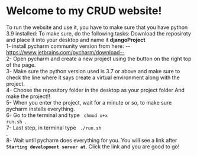 # Welcome to my CRUD website! 
To run the website and use it, you have to make sure that you have python 3.9 installed:
To make sure, do the following tasks:
Download the reposiroty and place it into your desktop and name it <b>djangoProject</b> <br>
1- install pycharm community version from here: --https://www.jetbrains.com/pycharm/download-- <br>
2- Open pycharm and create a new project using the button on the right top of the page.<br>
3- Make sure the python version used is 3.7 or above and make sure to check the line where it says create a virtual environment along with the project.<br>
4- Choose the repository folder in the desktop as your project folder And make the project!!<br>
5- When you enter the project, wait for a minute or so, to make sure pycharm installs everything.<br>
6- Go to the terminal and type <code> chmod u+x run.sh </code>.<br>
7- Last step, in terminal type <code> ./run.sh </code>. <br>
8- Wait until pycharm does everything for you. You will see a link after <b><code>Starting development server at</b></code>. Click the link and you are good to go!
